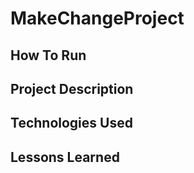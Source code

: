 # MakeChangeProject

## How To Run

## Project Description

## Technologies Used

## Lessons Learned